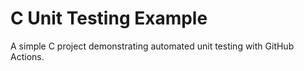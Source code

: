 # C Unit Testing Example

A simple C project demonstrating automated unit testing with GitHub Actions.
